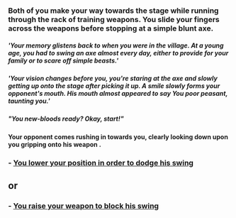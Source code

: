 ### Both of you make your way towards the stage while running through the rack of training weapons. You slide your fingers across the weapons before stopping at a simple blunt axe.  
##### 'Your memory glistens back to when you were in the village. At a young age, you had to swing an axe almost every day, either to provide for your family or to scare off simple beasts.'
##### 'Your vision changes before you, you're staring at the axe and slowly getting up onto the stage after picking it up. A smile slowly forms your opponent's mouth. His mouth almost appeared to say _You poor peasant_, taunting you.'

##### "You new-bloods ready? Okay, start!"
#### Your opponent comes rushing in towards you, clearly looking down upon you gripping onto his weapon .
### - [You lower your position in order to dodge his swing](combat3.md)
## or
### - [You raise your weapon to block his swing](combat4.md)